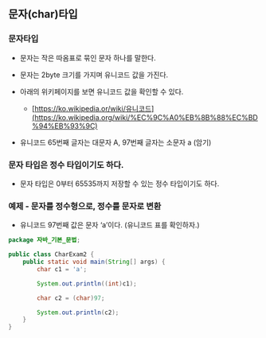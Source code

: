 ## 문자(char)타입

### 문자타입

- 문자는 작은 따옴표로 묶인 문자 하나를 말한다.
- 문자는 2byte 크기를 가지며 유니코드 값을 가진다.
- 아래의 위키페이지를 보면 유니코드 값을 확인할 수 있다.
    - [https://ko.wikipedia.or/wiki/유니코드](https://ko.wikipedia.org/wiki/%EC%9C%A0%EB%8B%88%EC%BD%94%EB%93%9C)


- 유니코드 65번째 글자는 대문자 A, 97번째 글자는 소문자 a (암기)

### 문자 타입은 정수 타입이기도 하다.

- 문자 타입은 0부터 65535까지 저장할 수 있는 정수 타입이기도 하다.

### 예제 - 문자를 정수형으로, 정수를 문자로 변환

- 유니코드 97번째 값은 문자 ‘a’이다. (유니코드 표를  확인하자.)

```java
package 자바_기본_문법;

public class CharExam2 {
    public static void main(String[] args) {
        char c1 = 'a';

        System.out.println((int)c1);

        char c2 = (char)97;

        System.out.println(c2);
    }
}
```